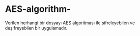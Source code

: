 # AES-algorithm-
Verilen herhangi bir dosyayı AES algoritması ile şifreleyebilen ve deşifreyebilen bir uygulamadır.
